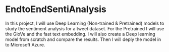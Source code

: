 # EndtoEndSentiAnalysis
In this project, I will use Deep Learning (Non-trained & Pretrained) models to study the sentiment analysis for a tweet dataset. For the Pretrained I will use the GloVe and the fast text embedding. I will also create a Deep learning model from scratch and compare the results. Then I will deply the model in to Microsoft Azure.
